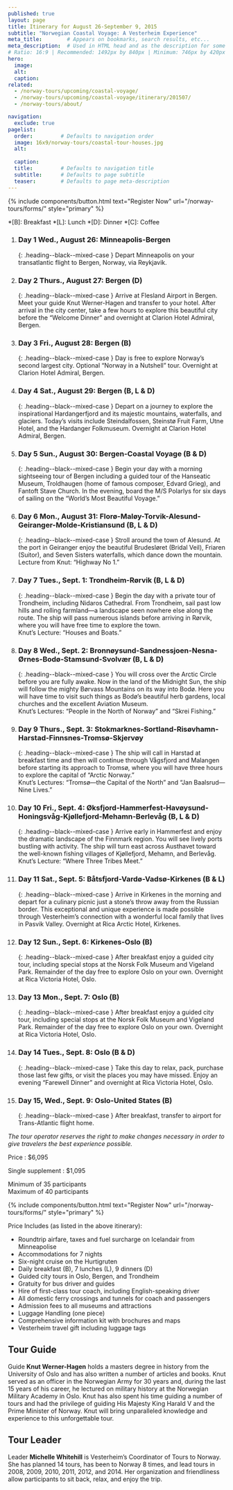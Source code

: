 ```yaml
---
published: true
layout: page
title: Itinerary for August 26-September 9, 2015
subtitle: "Norwegian Coastal Voyage: A Vesterheim Experience"
meta_title:        # Appears on bookmarks, search results, etc...
meta_description:  # Used in HTML head and as the description for some search engines
# Ratio: 16:9 | Recommended: 1492px by 840px | Minimum: 746px by 420px
hero:
  image:
  alt:
  caption:
related:
  - /norway-tours/upcoming/coastal-voyage/
  - /norway-tours/upcoming/coastal-voyage/itinerary/201507/
  - /norway-tours/about/

navigation:
  exclude: true
pagelist:
  order:         # Defaults to navigation order
  image: 16x9/norway-tours/coastal-tour-houses.jpg
  alt:
 
  caption:   
  title:         # Defaults to navigation title
  subtitle:      # Defaults to page subtitle
  teaser:        # Defaults to page meta-description  
---
```

{% include components/button.html text="Register Now" url="/norway-tours/forms/" style="primary" %} 

*[B]: Breakfast
*[L]: Lunch
*[D]: Dinner
*[C]: Coffee

1. ### Day 1 Wed., August 26: Minneapolis-Bergen
   {: .heading--black--mixed-case }
   Depart Minneapolis on your transatlantic flight to Bergen, Norway, via Reykjavik.

1. ### Day 2 Thurs., August 27:  Bergen (D)
   {: .heading--black--mixed-case }
   Arrive at Flesland Airport in Bergen. Meet your guide Knut Werner-Hagen and transfer to your hotel. After arrival in the city center, take a few hours to explore this beautiful city before the “Welcome Dinner” and overnight at Clarion Hotel Admiral, Bergen.

1. ### Day 3 Fri., August 28: Bergen (B)
   {: .heading--black--mixed-case }
   Day is free to explore Norway’s second largest city. Optional “Norway in a Nutshell” tour. Overnight at Clarion Hotel Admiral, Bergen.

1. ### Day 4 Sat., August 29: Bergen (B, L & D)
   {: .heading--black--mixed-case }
   Depart on a journey to explore the inspirational Hardangerfjord and its majestic mountains, waterfalls, and glaciers. Today’s visits include Steindalfossen, Steinstø Fruit Farm, Utne Hotel, and the Hardanger Folkmuseum. Overnight at Clarion Hotel Admiral, Bergen.

1. ### Day 5 Sun., August 30: Bergen-Coastal Voyage (B & D)
   {: .heading--black--mixed-case }
   Begin your day with a morning sightseeing tour of Bergen including a guided tour of the Hanseatic Museum, Troldhaugen (home of famous composer, Edvard Grieg), and Fantoft Stave Church. In the evening, board the M/S Polarlys for six days of sailing on the “World’s Most Beautiful Voyage.”

1. ### Day 6 Mon., August 31: Florø-Maløy-Torvik-Alesund-Geiranger-Molde-Kristiansund (B, L & D)
   {: .heading--black--mixed-case }
   Stroll around the town of Alesund. At the port in Geiranger enjoy the beautiful Brudesløret (Bridal Veil), Friaren (Suitor), and Seven Sisters waterfalls, which dance down the mountain. <br /> Lecture from Knut: “Highway No 1.”

1. ### Day 7 Tues., Sept. 1: Trondheim-Rørvik (B, L & D)
   {: .heading--black--mixed-case }
   Begin the day with a private tour of Trondheim, including Nidaros Cathedral. From Trondheim, sail past low hills and rolling farmland—a landscape seen nowhere else along the route. The ship will pass numerous islands before arriving in Rørvik, where you will have free time to explore the town. <br /> Knut’s Lecture: “Houses and Boats.”

1. ### Day 8 Wed., Sept. 2: Bronnøysund-Sandnessjoen-Nesna-Ørnes-Bodø-Stamsund-Svolvær (B, L & D)
   {: .heading--black--mixed-case }
   You will cross over the Arctic Circle before you are fully awake. Now in the land of the Midnight Sun, the ship will follow the mighty Børvass Mountains on its way into Bodø. Here you will have time to visit such things as Bodø’s beautiful herb gardens, local churches and the excellent Aviation Museum. <br /> Knut’s Lectures: “People in the North of Norway” and “Skrei Fishing.”

1. ### Day 9 Thurs., Sept. 3: Stokmarknes-Sortland-Risøvhamn-Harstad-Finnsnes-Tromsø-Skjervøy
   {: .heading--black--mixed-case }
   The ship will call in Harstad at breakfast time and then will continue through Vågsfjord and Malangen before starting its approach to Tromsø, where you will have three hours to explore the capital of “Arctic Norway.” <br /> Knut’s Lectures: “Tromsø—the Capital of the North” and “Jan Baalsrud—Nine Lives.”

1. ### Day 10 Fri., Sept. 4: Øksfjord-Hammerfest-Havøysund-Honingsvåg-Kjøllefjord-Mehamn-Berlevåg (B, L & D)
   {: .heading--black--mixed-case }
   Arrive early in Hammerfest and enjoy the dramatic landscape of the Finnmark region. You will see lively ports bustling with activity. The ship will turn east across Austhavet toward the well-known fishing villages of Kjøllefjord, Mehamn, and Berlevåg. <br /> Knut’s Lecture: “Where Three Tribes Meet.”

1. ### Day 11 Sat., Sept. 5: Båtsfjord-Vardø-Vadsø-Kirkenes (B & L)
   {: .heading--black--mixed-case }
   Arrive in Kirkenes in the morning and depart for a culinary picnic just a stone’s throw away from the Russian border. This exceptional and unique experience is made possible through Vesterheim’s connection with a wonderful local family that lives in Pasvik Valley. Overnight at Rica Arctic Hotel, Kirkenes.

1. ### Day 12 Sun., Sept. 6: Kirkenes-Oslo (B)
   {: .heading--black--mixed-case }
   After breakfast enjoy a guided city tour, including special stops at the Norsk Folk Museum and Vigeland Park. Remainder of the day free to explore Oslo on your own. Overnight at Rica Victoria Hotel, Oslo.

1. ### Day 13 Mon., Sept. 7: Oslo (B)
   {: .heading--black--mixed-case }
   After breakfast enjoy a guided city tour, including special stops at the Norsk Folk Museum and Vigeland Park. Remainder of the day free to explore Oslo on your own. Overnight at Rica Victoria Hotel, Oslo.

1. ### Day 14 Tues., Sept. 8: Oslo (B & D)
   {: .heading--black--mixed-case }
   Take this day to relax, pack, purchase those last few gifts, or visit the places you may have missed. Enjoy an evening “Farewell Dinner” and overnight at Rica Victoria Hotel, Oslo.

1. ### Day 15, Wed., Sept. 9: Oslo-United States (B)
   {: .heading--black--mixed-case }
   After breakfast, transfer to airport for Trans-Atlantic flight home.

*The tour operator reserves the right to make changes necessary in order to give travelers the best experience possible.*

Price
   : $6,095

Single supplement
   : $1,095

Minimum of 35 participants <br />
Maximum of 40 participants

{% include components/button.html text="Register Now" url="/norway-tours/forms/" style="primary" %} 

Price Includes (as listed in the above itinerary):

- Roundtrip airfare, taxes and fuel surcharge on Icelandair from Minneapolise
- Accommodations for 7 nights
- Six-night cruise on the Hurtigruten
- Daily breakfast (B), 7 lunches (L), 9 dinners (D)
- Guided city tours in Oslo, Bergen, and Trondheim
- Gratuity for bus driver and guides
- Hire of first-class tour coach, including English-speaking driver
- All domestic ferry crossings and tunnels for coach and passengers
- Admission fees to all museums and attractions
- Luggage Handling (one piece)
- Comprehensive information kit with brochures and maps
- Vesterheim travel gift including luggage tags

Tour Guide
----------
Guide **Knut Werner-Hagen** holds a masters degree in history from the University of Oslo and has also written a number of articles and books. Knut served as an officer in the Norwegian Army for 30 years and, during the last 15 years of his career, he lectured on military history at the Norwegian Military Academy in Oslo. Knut has also spent his time guiding a number of tours and had the privilege of guiding His Majesty King Harald V and the Prime Minister of Norway. Knut will bring unparalleled knowledge and experience to this unforgettable tour.

Tour Leader
-----------
Leader **Michelle Whitehill** is Vesterheim’s Coordinator of Tours to Norway. She has planned 14 tours, has been to Norway 8 times, and lead tours in 2008, 2009, 2010, 2011, 2012, and 2014. Her organization and friendliness allow participants to sit back, relax, and enjoy the trip.